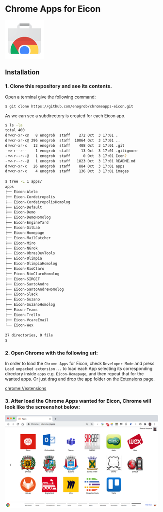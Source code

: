 # Chrome Apps for Eicon

![Chrome Apps logo](images/chrome_apps.png)

## Installation

### 1. Clone this repository and see its contents.
Open a terminal give the following command:

```bash
$ git clone https://github.com/enogrob/chromeapps-eicon.git
```

As we can see a subdirectory is created for each Eicon app.

```bash
$ ls -la
total 400
drwxr-xr-x@   8 enogrob  staff    272 Oct  3 17:01 .
drwxr-xr-x@ 296 enogrob  staff  10064 Oct  3 17:01 ..
drwxr-xr-x   12 enogrob  staff    408 Oct  3 17:01 .git
-rw-r--r--    1 enogrob  staff     13 Oct  3 17:01 .gitignore
-rw-r--r--@   1 enogrob  staff      0 Oct  3 17:01 Icon?
-rw-r--r--@   1 enogrob  staff   1823 Oct  3 17:01 README.md
drwxr-xr-x   26 enogrob  staff    884 Oct  3 17:01 apps
drwxr-xr-x    4 enogrob  staff    136 Oct  3 17:01 images

$ tree -L 1 apps/
apps
├── Eicon-Alelo
├── Eicon-Cordeiropolis
├── Eicon-CordeiropolisHomolog
├── Eicon-Default
├── Eicon-Demo
├── Eicon-DemoHomolog
├── Eicon-EngineYard
├── Eicon-GitLab
├── Eicon-Homepage
├── Eicon-MailCatcher
├── Eicon-Miro
├── Eicon-NGrok
├── Eicon-ObrasDevTools
├── Eicon-Olimpia
├── Eicon-OlimpiaHomolog
├── Eicon-RioClaro
├── Eicon-RioClaroHomolog
├── Eicon-SIRGEF
├── Eicon-SantoAndre
├── Eicon-SantoAndreHomolog
├── Eicon-Slack
├── Eicon-Suzano
├── Eicon-SuzanoHomolog
├── Eicon-Teams
├── Eicon-Trello
├── Eicon-VcareEmail
└── Eicon-Wex

27 directories, 0 file
$
```

### 2. Open Chrome with the following url:
In order to load the `Chrome Apps` for Eicon, check `Developer Mode` and press `Load unpacked extension...` to load each App selecting its corresponding directory inside `apps` e.g. `Eicon-Homepage`, and then repeat that for the wanted apps. Or just drag and drop the app folder on the [Extensions page](chrome://extensions).

[chrome://extensions](chrome://extensions)

### 3. After load the Chrome Apps wanted for Eicon, Chrome will look like the screenshot below:

![Chrome screenshot](images/chrome_screenshot1.png)